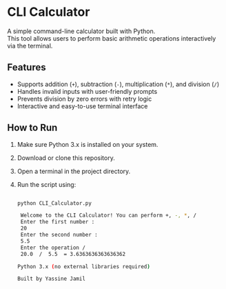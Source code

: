 # CLI Calculator

A simple command-line calculator built with Python.  
This tool allows users to perform basic arithmetic operations interactively via the terminal.

## Features

- Supports addition (`+`), subtraction (`-`), multiplication (`*`), and division (`/`)
- Handles invalid inputs with user-friendly prompts
- Prevents division by zero errors with retry logic
- Interactive and easy-to-use terminal interface

## How to Run

1. Make sure Python 3.x is installed on your system.
2. Download or clone this repository.
3. Open a terminal in the project directory.
4. Run the script using:

   ```bash

   python CLI_Calculator.py
   
    Welcome to the CLI Calculator! You can perform +, -, *, /
    Enter the first number : 
    20
    Enter the second number : 
    5.5
    Enter the operation /
    20.0  /  5.5  = 3.6363636363636362

   Python 3.x (no external libraries required)

   Built by Yassine Jamil
